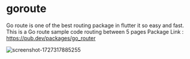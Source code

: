 # goroute

Go route is one of the best routing package in flutter it so easy and fast.
This is a Go route sample code routing between 5 pages
Package Link : https://pub.dev/packages/go_router

![screenshot-1727317885255](https://github.com/user-attachments/assets/1471f4b7-f6fb-45fa-aeb7-49f35351414f)
